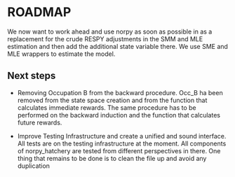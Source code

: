 # ROADMAP

We now want to work ahead and use norpy as soon as possible in as a replacement for the crude 
RESPY adjustments in the SMM and MLE estimation and then add the additional state variable there. We use SME and MLE wrappers to estimate the model.

## Next steps

* Removing Occupation B from the backward procedure. Occ_B ha been removed from the state space 
creation and from the function that calculates immediate rewards. The same procedure has to be performed on the
backward induction and the function that calculates future rewards.

* Improve Testing Infrastructure and create a unified and sound interface. All tests are on the 
testing infrastructure at the moment. All components of norpy_hatchery are tested from different 
perspectives in there. One thing that remains to be done is to clean the file up and avoid any duplication
